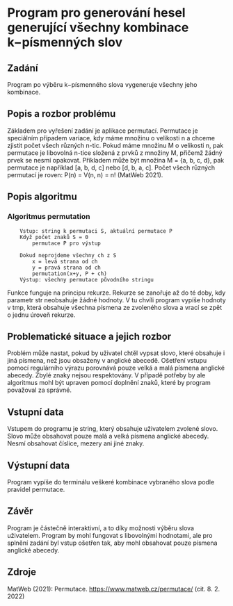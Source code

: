 # Program pro generování hesel generující všechny kombinace k−písmenných slov

## Zadání
Program po výběru k−písmenného slova vygeneruje všechny jeho kombinace.

## Popis a rozbor problému
Základem pro vyřešení zadání je aplikace permutací. Permutace je speciálním případem variace, kdy máme množinu o velikosti n a chceme zjistit počet všech různých n-tic. Pokud máme množinu M o velikosti n, pak permutace je libovolná n-tice složená z prvků z množiny M, přičemž žádný prvek se nesmí opakovat. Příkladem může být množina M = {a, b, c, d}, pak permutace je například [a, b, d, c] nebo [d, b, a, c]. Počet všech různých permutací je roven: P(n) = V(n, n) = n! (MatWeb 2021).

## Popis algoritmu
### Algoritmus permutation
        Vstup: string k permutaci S, aktuální permutace P 
        Když počet znaků S = 0
            permutace P pro výstup

        Dokud neprojdeme všechny ch z S
            x = levá strana od ch
            y = pravá strana od ch	
            permutation(x+y, P + ch)
        Výstup: všechny permutace původního stringu
        
Funkce funguje na principu rekurze. Rekurze se zanořuje až do té doby, kdy parametr str neobsahuje žádné hodnoty. V tu chvíli program vypíše hodnoty v tmp, která obsahuje všechna písmena ze zvoleného slova a vrací se zpět o jednu úroveň rekurze.

## Problematické situace a jejich rozbor
Problém může nastat, pokud by uživatel chtěl vypsat slovo, které obsahuje i jiná písmena, než jsou obsaženy v anglické abecedě. Ošetření vstupu pomocí regulárního výrazu porovnává pouze velká a malá písmena anglické abecedy. Zbylé znaky nejsou respektovány. V případě potřeby by ale algoritmus mohl být upraven pomocí doplnění znaků, které by program považoval za správné.

## Vstupní data
Vstupem do programu je string, který obsahuje uživatelem zvolené slovo. Slovo může obsahovat pouze malá a velká písmena anglické abecedy. Nesmí obsahovat číslice, mezery ani jiné znaky.

## Výstupní data
Program vypíše do terminálu veškeré kombinace vybraného slova podle pravidel permutace.

## Závěr
Program je částečně interaktivní, a to díky možnosti výběru slova uživatelem. Program by mohl fungovat s libovolnými hodnotami, ale pro splnění zadání byl vstup ošetřen tak, aby mohl obsahovat pouze písmena anglické abecedy.

## Zdroje
MatWeb (2021): Permutace. https://www.matweb.cz/permutace/ (cit. 8. 2. 2022)
